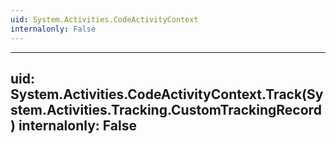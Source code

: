 ```yaml
---
uid: System.Activities.CodeActivityContext
internalonly: False
---
```


---
uid: System.Activities.CodeActivityContext.Track(System.Activities.Tracking.CustomTrackingRecord)
internalonly: False
---
